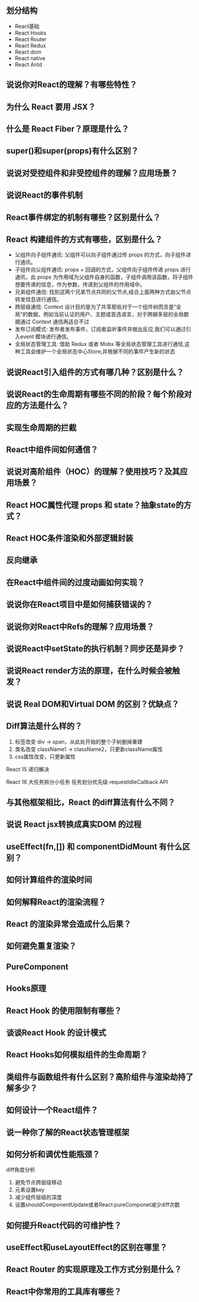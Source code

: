## 划分结构
- React基础
- React Hooks
- React Router
- React Redux
- React dom
- React native
- React Antd
## 说说你对React的理解？有哪些特性？

## 为什么 React 要用 JSX？

## 什么是 React Fiber？原理是什么？

## super()和super(props)有什么区别？

## 说说对受控组件和非受控组件的理解？应用场景？

## 说说React的事件机制

## React事件绑定的机制有哪些？区别是什么？

## React 构建组件的方式有哪些，区别是什么？
- ⽗组件向⼦组件通讯: ⽗组件可以向⼦组件通过传 props 的⽅式，向⼦组件进⾏通讯。
- ⼦组件向⽗组件通讯: props + 回调的⽅式，⽗组件向⼦组件传递 props 进⾏通讯，此 props 为作⽤域为⽗组件⾃身的函数，⼦组件调⽤该函数，将⼦组件想要传递的信息，作为参数，传递到⽗组件的作⽤域中。
- 兄弟组件通信: 找到这两个兄弟节点共同的⽗节点,结合上⾯两种⽅式由⽗节点转发信息进⾏通信。
- 跨层级通信: Context 设计⽬的是为了共享那些对于⼀个组件树⽽⾔是“全局”的数据，例如当前认证的⽤户、主题或⾸选语⾔，对于跨越多层的全局数据通过 Context 通信再适合不过
- 发布订阅模式: 发布者发布事件，订阅者监听事件并做出反应,我们可以通过引⼊event 模块进⾏通信。
- 全局状态管理⼯具: 借助 Redux 或者 Mobx 等全局状态管理⼯具进⾏通信,这种⼯具会维护⼀个全局状态中⼼Store,并根据不同的事件产⽣新的状态
## 说说React引入组件的方式有哪几种？区别是什么？

## 说说React的生命周期有哪些不同的阶段？每个阶段对应的方法是什么？

## 实现生命周期的拦截

## React中组件间如何通信？

## 说说对高阶组件（HOC）的理解？使用技巧？及其应用场景？

## React HOC属性代理 props 和 state？抽象state的方式？

## React HOC条件渲染和外部逻辑封装

## 反向继承

## 在React中组件间的过度动画如何实现？

## 说说你在React项目中是如何捕获错误的？

## 说说你对React中Refs的理解？应用场景？

## 说说React中setState的执行机制？同步还是异步？

## 说说React render方法的原理，在什么时候会被触发？

## 说说 Real DOM和Virtual DOM 的区别？优缺点？

## Diff算法是什么样的？
1. 标签改变 div -> span，从此处开始的整个子树删掉重建
2. 类名改变 className1 -> className2，只更新className属性
3. css属性改变，只更新属性

React 15
递归解决

React 16
大任务拆分小任务
任务划分优先级
requestIdleCallback API

## 与其他框架相比，React 的diff算法有什么不同？

## 说说 React jsx转换成真实DOM 的过程

## useEffect(fn,[]) 和 componentDidMount 有什么区别？

## 如何计算组件的渲染时间

## 如何解释React的渲染流程？

## React 的渲染异常会造成什么后果？

## 如何避免重复渲染？

## PureComponent

## Hooks原理

## React Hook 的使用限制有哪些？

## 谈谈React Hook 的设计模式

## React Hooks如何模拟组件的生命周期？

## 类组件与函数组件有什么区别？高阶组件与渲染劫持了解多少？

## 如何设计一个React组件？

## 说一种你了解的React状态管理框架

## 如何分析和调优性能瓶颈？
diff角度分析
1. 避免节点跨层级移动
2. 元素设置key
3. 减少组件层级的深度
4. 设置shouldComponentUpdate或者React.pureComponet减少diff次数

## 如何提升React代码的可维护性？

## useEffect和useLayoutEffect的区别在哪里？

## React Router 的实现原理及工作方式分别是什么？

## React中你常用的工具库有哪些？

